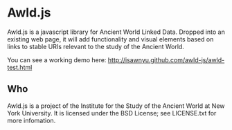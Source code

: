 Awld.js
=======

Awld.js is a javascript library for Ancient World Linked Data. Dropped into an existing web page, it will add functionality and visual elements based on links to stable URIs relevant to the study of the Ancient World.

You can see a working demo here: http://isawnyu.github.com/awld-js/awld-test.html

Who
---

Awld.js is a project of the Institute for the Study of the Ancient World at New York University. It is licensed under the BSD License; see LICENSE.txt for more infomation.
